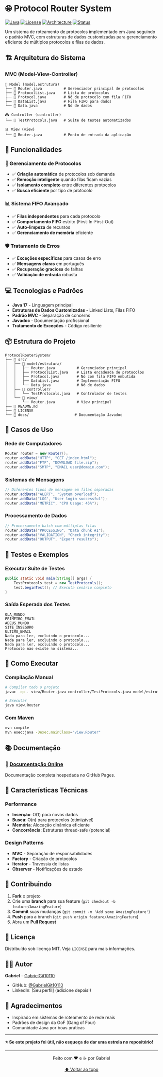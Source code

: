 # 🌐 Protocol Router System

[![Java](https://img.shields.io/badge/Java-17-blue.svg)](https://java.com)
[![License](https://img.shields.io/badge/License-MIT-green.svg)](LICENSE)
[![Architecture](https://img.shields.io/badge/Architecture-MVC-orange.svg)](https://en.wikipedia.org/wiki/Model–view–controller)
[![Status](https://img.shields.io/badge/Status-Complete-brightgreen.svg)](https://github.com/GabrielGit10110/ProtocolRouterSystem)

Um sistema de roteamento de protocolos implementado em Java seguindo o padrão MVC, com estruturas de dados customizadas para gerenciamento eficiente de múltiplos protocolos e filas de dados.

## 🏗️ Arquitetura do Sistema

### **MVC (Model-View-Controller)**
```
📁 Model (model.estrutura)
├── 📄 Router.java          # Gerenciador principal de protocolos
├── 📄 ProtocolList.java    # Lista de protocolos
├── 📄 Protocol.java        # Nó de protocolo com fila FIFO
├── 📄 DataList.java        # Fila FIFO para dados
└── 📄 Data.java            # Nó de dados

🎮 Controller (controller)
└── 📄 TestProtocols.java   # Suite de testes automatizados

📊 View (view)
└── 📄 Router.java          # Ponto de entrada da aplicação
```

## 🚀 Funcionalidades

### **🎯 Gerenciamento de Protocolos**
- ✅ **Criação automática** de protocolos sob demanda
- ✅ **Remoção inteligente** quando filas ficam vazias
- ✅ **Isolamento completo** entre diferentes protocolos
- ✅ **Busca eficiente** por tipo de protocolo

### **📊 Sistema FIFO Avançado**
- ✅ **Filas independentes** para cada protocolo
- ✅ **Comportamento FIFO** estrito (First-In-First-Out)
- ✅ **Auto-limpeza** de recursos
- ✅ **Gerenciamento de memória** eficiente

### **🛡️ Tratamento de Erros**
- ✅ **Exceções específicas** para casos de erro
- ✅ **Mensagens claras** em português
- ✅ **Recuperação graciosa** de falhas
- ✅ **Validação de entrada** robusta

## 💻 Tecnologias e Padrões

- **Java 17** - Linguagem principal
- **Estruturas de Dados Customizadas** - Linked Lists, Filas FIFO
- **Padrão MVC** - Separação de concerns
- **Javadoc** - Documentação profissional
- **Tratamento de Exceções** - Código resiliente

## 📦 Estrutura do Projeto

```
ProtocolRouterSystem/
├── 📁 src/
│   ├── 📁 model/estrutura/
│   │   ├── Router.java          # Gerenciador principal
│   │   ├── ProtocolList.java    # Lista encadeada de protocolos
│   │   ├── Protocol.java        # Nó com fila FIFO embutida
│   │   ├── DataList.java        # Implementação FIFO
│   │   └── Data.java            # Nó de dados
│   ├── 📁 controller/
│   │   └── TestProtocols.java   # Controlador de testes
│   └── 📁 view/
│       └── Router.java          # View principal
├── 📄 README.md
├── 📄 LICENSE
└── 📁 docs/                     # Documentação Javadoc
```

## 🎯 Casos de Uso

### **Rede de Computadores**
```java
Router router = new Router();
router.addData("HTTP", "GET /index.html");
router.addData("FTP", "DOWNLOAD file.zip");
router.addData("SMTP", "EMAIL user@domain.com");
```

### **Sistemas de Mensagens**
```java
// Diferentes tipos de mensagem em filas separadas
router.addData("ALERT", "System overload");
router.addData("LOG", "User login successful");
router.addData("METRIC", "CPU Usage: 45%");
```

### **Processamento de Dados**
```java
// Processamento batch com múltiplas filas
router.addData("PROCESSING", "Data chunk #1");
router.addData("VALIDATION", "Check integrity");
router.addData("OUTPUT", "Export results");
```

## 🧪 Testes e Exemplos

### **Executar Suite de Testes**
```java
public static void main(String[] args) {
    TestProtocols test = new TestProtocols();
    test.beginTest(); // Executa cenário completo
}
```

### **Saída Esperada dos Testes**
```
OLA_MUNDO
PRIMEIRO_EMAIL
ADEUS_MUNDO
SITE_INSEGURO
ULTIMO_EMAIL
Nada para ler, excluindo o protocolo...
Nada para ler, excluindo o protocolo...
Nada para ler, excluindo o protocolo...
Protocolo nao existe no sistema...
```

## 🚀 Como Executar

### **Compilação Manual**
```bash
# Compilar todo o projeto
javac -cp . view/Router.java controller/TestProtocols.java model/estrutura/*.java

# Executar
java view.Router
```

### **Com Maven**
```bash
mvn compile
mvn exec:java -Dexec.mainClass="view.Router"
```

## 📚 Documentação

### **🔗 [Documentação Online](https://gabrielgit10110.github.io/ProtocolRouterSystem/)**
Documentação completa hospedada no GitHub Pages.

## 🎯 Características Técnicas

### **Performance**
- **Inserção**: O(1) para novos dados
- **Busca**: O(n) para protocolos (otimizável)
- **Memória**: Alocação dinâmica eficiente
- **Concorrência**: Estruturas thread-safe (potencial)

### **Design Patterns**
- **MVC** - Separação de responsabilidades
- **Factory** - Criação de protocolos
- **Iterator** - Travessia de listas
- **Observer** - Notificações de estado

## 🤝 Contribuindo

1. **Fork** o projeto
2. Crie uma **branch** para sua feature (`git checkout -b feature/AmazingFeature`)
3. **Commit** suas mudanças (`git commit -m 'Add some AmazingFeature'`)
4. **Push** para a branch (`git push origin feature/AmazingFeature`)
5. Abra um **Pull Request**

## 📝 Licença

Distribuído sob licença MIT. Veja `LICENSE` para mais informações.

## 👨‍💻 Autor

**Gabriel** - [GabrielGit10110](https://github.com/GabrielGit10110)

- GitHub: [@GabrielGit10110](https://github.com/GabrielGit10110)
- LinkedIn: [Seu perfil] (adicione depois!)

## 🌟 Agradecimentos

- Inspirado em sistemas de roteamento de rede reais
- Padrões de design da GoF (Gang of Four)
- Comunidade Java por boas práticas

---

**⭐ Se este projeto foi útil, não esqueça de dar uma estrela no repositório!**

---

<div align="center">

Feito com ❤️ e ☕ por Gabriel

[⬆ Voltar ao topo](#-protocol-router-system)

</div>
